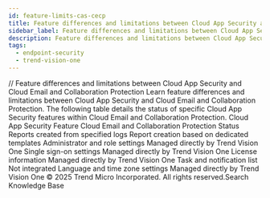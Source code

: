 ```yaml
---
id: feature-limits-cas-cecp
title: Feature differences and limitations between Cloud App Security and Cloud Email and Collaboration Protection
sidebar_label: Feature differences and limitations between Cloud App Security and Cloud Email and Collaboration Protection
description: Feature differences and limitations between Cloud App Security and Cloud Email and Collaboration Protection
tags:
  - endpoint-security
  - trend-vision-one
---
```


/*<![CDATA[*/ $('#title').html($('meta[name=map-description]').attr('content')); /*]]>*/ Feature differences and limitations between Cloud App Security and Cloud Email and Collaboration Protection Learn feature differences and limitations between Cloud App Security and Cloud Email and Collaboration Protection. The following table details the status of specific Cloud App Security features within Cloud Email and Collaboration Protection. Cloud App Security Feature Cloud Email and Collaboration Protection Status Reports created from specified logs Report creation based on dedicated templates Administrator and role settings Managed directly by Trend Vision One Single sign-on settings Managed directly by Trend Vision One License information Managed directly by Trend Vision One Task and notification list Not integrated Language and time zone settings Managed directly by Trend Vision One © 2025 Trend Micro Incorporated. All rights reserved.Search Knowledge Base